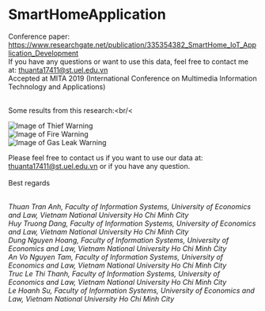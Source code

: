 # SmartHomeApplication
Conference paper: https://www.researchgate.net/publication/335354382_SmartHome_IoT_Application_Development </br>
If you have any questions or want to use this data, feel free to contact me at: thuanta17411@st.uel.edu.vn<br/>
Accepted at MITA 2019 (International Conference on Multimedia Information Technology and Applications)<br/><br/>

Some results from this research:<br/<<br/>

![Image of Thief Warning](https://raw.githubusercontent.com/anhthuan1999/SmartHomeApplication/master/images/thief.png) <br/>
![Image of Fire Warning](https://raw.githubusercontent.com/anhthuan1999/SmartHomeApplication/master/images/fire.png)<br/>
![Image of Gas Leak Warning](https://raw.githubusercontent.com/anhthuan1999/SmartHomeApplication/master/images/gas.png) <br/>


Please feel free to contact us if you want to use our data at: thuanta17411@st.uel.edu.vn or if you have any question.<br/><br/>
Best regards<br/><br/>

<i>Thuan Tran Anh, Faculty of Information Systems, University of Economics and Law, Vietnam National University Ho Chi Minh City <br/>
Huy Truong Dang, Faculty of Information Systems, University of Economics and Law, Vietnam National University Ho Chi Minh City <br/>
Dung Nguyen Hoang, Faculty of Information Systems, University of Economics and Law, Vietnam National University Ho Chi Minh City <br/>
An Vo Nguyen Tam, Faculty of Information Systems, University of Economics and Law, Vietnam National University Ho Chi Minh City <br/>
Truc Le Thi Thanh, Faculty of Information Systems, University of Economics and Law, Vietnam National University Ho Chi Minh City<br/>
Le Hoanh Su, Faculty of Information Systems, University of Economics and Law, Vietnam National University Ho Chi Minh City<br/></i>

